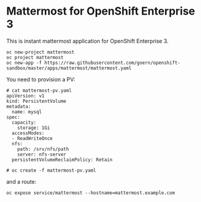 # Mattermost for OpenShift Enterprise 3

This is instant mattermost application for OpenShift Enterprise 3.

```
oc new-project mattermost
oc project mattermost
oc new-app -f https://raw.githubusercontent.com/goern/openshift-sandbox/master/apps/mattermost/mattermost.yaml
```

You need to provision a PV:
```
# cat mattermost-pv.yaml
apiVersion: v1
kind: PersistentVolume
metadata:
  name: mysql
spec:
  capacity:
    storage: 1Gi
  accessModes:
  - ReadWriteOnce
  nfs:
    path: /srv/nfs/path
    server: nfs-server
  persistentVolumeReclaimPolicy: Retain

# oc create -f mattermost-pv.yaml
```

and a route:

`oc expose service/mattermost --hostname=mattermost.example.com`

